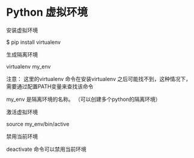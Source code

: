 # Python 虚拟环境

安装虚拟环境

$ pip install virtualenv 



生成隔离环境

virtualenv my_env 

注意： 这里的virtualenv 命令在安装virtualenv 之后可能找不到，这种情况下，需要通过配置PATH变量来查找该命令

my_env 是隔离环境的名称。 （可以创建多个python的隔离环境）



激活虚拟环境

source  my_env/bin/active 



禁用当前环境

deactivate 命令可以禁用当前环境





